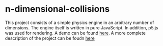 # n-dimensional-collisions
This project consists of a simple physics engine in an arbitrary number of dimensions.
The engine itself is written in pure JavaScript.
In addition, p5.js was used for rendering.
A demo can be found [here](https://diegolopez.me/n-dimensional-collisions).
A more complete description of the project can be foudn [here](https://diegolopez.me/projects/n-dimensional-collisions)
